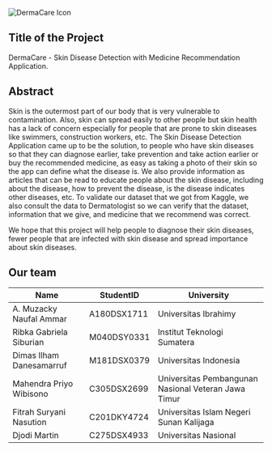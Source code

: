 ![DermaCare Icon](https://github.com/C23-PC716/.github/assets/88326267/40a4f825-2e6e-41b8-8c00-d7eef9e1c719)

## Title of the Project 

DermaCare - Skin Disease Detection with Medicine Recommendation Application.

## Abstract

Skin is the outermost part of our body that is very vulnerable to contamination. Also, skin can spread easily to other people but skin health has a lack of concern especially for people that are prone to skin diseases like swimmers, construction workers, etc. The Skin Disease Detection Application came up to be the solution, to people who have skin diseases so that they can diagnose earlier, take prevention and take action earlier or buy the recommended medicine, as easy as taking a photo of their skin so the app can define what the disease is. We also provide information as articles that can be read to educate people about the skin disease, including about the disease, how to prevent the disease, is the disease indicates other diseases, etc. To validate our dataset that we got from Kaggle, we also consult the data to Dermatologist so we can verify that the dataset, information that we give, and medicine that we recommend was correct.

We hope that this project will help people to diagnose their skin diseases, fewer people that are infected with skin disease and spread importance about skin diseases.

## Our team
|Name  | StudentID  | University |
|--|--|--|
| A. Muzacky Naufal Ammar | A180DSX1711 | Universitas Ibrahimy |
| Ribka Gabriela Siburian | M040DSY0331 | Institut Teknologi Sumatera |
| Dimas Ilham Danesamarruf | M181DSX0379 | Universitas Indonesia |
| Mahendra Priyo Wibisono | C305DSX2699 | Universitas Pembangunan Nasional Veteran Jawa Timur |
| Fitrah Suryani Nasution | C201DKY4724 | Universitas Islam Negeri Sunan Kalijaga |
| Djodi Martin | C275DSX4933 | Universitas Nasional |

